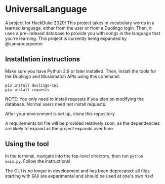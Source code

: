 # UniversalLanguage
A project for HackDuke 2020!
This project takes in vocabulary words in a learned language, either from the user or from a Duolingo login.
Then, it uses a pre-indexed database to provide you with songs in the language that you're learning.
This project is currently being expanded by @samaocarpenter.

## Installation instructions

Make sure you have Python 3.9 or later installed. 
Then, install the tools for the Duolingo and Musixmatch APIs using this command:

```angular2html
pip install duolingo-api
pip install requests
```

NOTE: You only need to install requests if you plan on modifying the database.
Normal users need not install requests.

After your environment is set up, clone this repository.

A requirements.txt file will be provided relatively soon, as the dependencies are likely to expand as the project expands over time.

## Using the tool

In the terminal, navigate into the top-level directory, then run `python main.py`. 
Follow the instructions!

The GUI is no longer in development and has been deprecated: all files starting with GUI are experimental and should be used at one's own risk!
